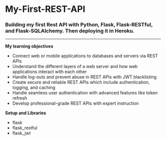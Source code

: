 # My-First-REST-API
### Building my first Rest API with Python, Flask, Flask-RESTful, and Flask-SQLAlchemy. Then deploying it in Heroku.
---------------------------------
**My learning objectives**  
- Connect web or mobile applications to databases and servers via REST APIs
- Understand the different layers of a web server and how web applications interact with each other
- Handle log-outs and prevent abuse in REST APIs with JWT blacklisting
- Create secure and reliable REST APIs which include authentication, logging, and caching
- Handle seamless user authentication with advanced features like token refresh
- Develop professional-grade REST APIs with expert instruction

**Setup and Libraries**
- flask
- flask_restful
- flask_jwt

